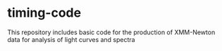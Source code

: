 # timing-code

This repository includes basic code for the production of XMM-Newton data for analysis of light curves and spectra
